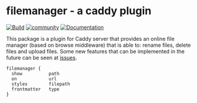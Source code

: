 # filemanager - a caddy plugin

[![Build](https://img.shields.io/travis/hacdias/caddy-filemanager.svg?style=flat-square)](https://travis-ci.org/hacdias/caddy-filemanager)
[![community](https://img.shields.io/badge/community-forum-ff69b4.svg?style=flat-square)](https://forum.caddyserver.com)
[![Documentation](https://img.shields.io/badge/godoc-reference-blue.svg?style=flat-square)](http://godoc.org/github.com/hacdias/caddy-filemanager)

This package is a plugin for Caddy server that provides an online file manager (based on browse middleware) that is able to: rename files, delete files and upload files. Some new features that can be implemented in the future can be seen at [issues](https://github.com/hacdias/caddy-filemanager/issues).

```
filemanager {
  show          path
  on            url
  styles        filepath
  frontmatter   type
}
```
